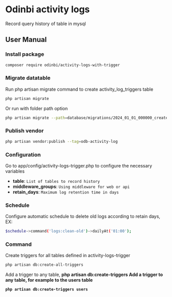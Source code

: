 # Odinbi activity logs

Record query history of table in mysql

## User Manual

### Install package

```bash
composer require odinbi/activity-logs-with-trigger
```

### Migrate datatable
Run php artisan migrate command to create activity_log_triggers table

```bash
php artisan migrate
```

Or run with folder path option

```bash
php artisan migrate --path=database/migrations/2024_01_01_000000_create_activity_log_triggers_table.php
```

### Publish vendor

```bash
php artisan vendor:publish --tag=odb-activity-log
```
### Configuration
Go to app/config/activity-logs-trigger.php to configure the necessary variables

- **table**: `List of tables to record history`
- **middleware_groups**: `Using middleware for web or api`
- **retain_days**: `Maximum log retention time in days`

### Schedule
Configure automatic schedule to delete old logs according to retain days, EX:

```bash
$schedule->command('logs:clean-old')->dailyAt('01:00');
```

### Command
Create triggers for all tables defined in activity-logs-trigger

```bash
php artisan db:create-all-triggers
```

Add a trigger to any table, **php artisan db:create-triggers <table>** Add a trigger to any table, for example to the users table

```bash
php artisan db:create-triggers users
```